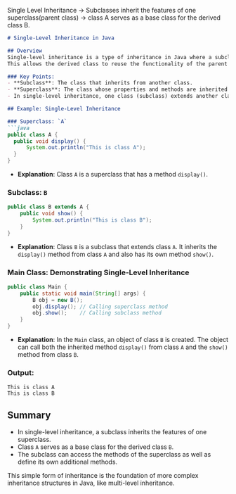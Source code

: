          

   Single Level Inheritance
   -> Subclasses inherit the features of one superclass(parent class)
   -> class A serves as a base class for the derived class B.
   
  ```markdown
# Single-Level Inheritance in Java

## Overview
Single-level inheritance is a type of inheritance in Java where a subclass inherits the properties and methods of a single superclass (parent class). 
This allows the derived class to reuse the functionality of the parent class, extend it, or override it.

### Key Points:
- **Subclass**: The class that inherits from another class.
- **Superclass**: The class whose properties and methods are inherited by another class.
- In single-level inheritance, one class (subclass) extends another class (superclass).

## Example: Single-Level Inheritance

### Superclass: `A`
```java
public class A {
    public void display() {
        System.out.println("This is class A");
    }
}
```
- **Explanation**: Class `A` is a superclass that has a method `display()`.

### Subclass: `B`
```java
public class B extends A {
    public void show() {
        System.out.println("This is class B");
    }
}
```
- **Explanation**: Class `B` is a subclass that extends class `A`. It inherits the `display()` method from class `A` and also has its own method `show()`.

### Main Class: Demonstrating Single-Level Inheritance
```java
public class Main {
    public static void main(String[] args) {
        B obj = new B();
        obj.display(); // Calling superclass method
        obj.show();    // Calling subclass method
    }
}
```
- **Explanation**: In the `Main` class, an object of class `B` is created. The object can call both the inherited method `display()` from class `A` and the `show()` method from class `B`.

### Output:
```
This is class A
This is class B
```

## Summary
- In single-level inheritance, a subclass inherits the features of one superclass.
- Class `A` serves as a base class for the derived class `B`.
- The subclass can access the methods of the superclass as well as define its own additional methods.

This simple form of inheritance is the foundation of more complex inheritance structures in Java, like multi-level inheritance.
```

